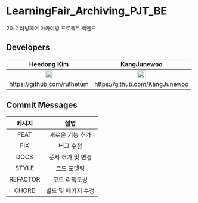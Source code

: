 # LearningFair_Archiving_PJT_BE
20-2 러닝페어 아카이빙 프로젝트 백엔드

## Developers
| Heedong Kim | KangJunewoo |
| :---: | :---: |
| <img src="https://avatars0.githubusercontent.com/u/59307414?s=400&u=17aa102a5fabc27c120755ccec0983cde69fb1fe&v=4" width="30%"></img> | <img src="https://avatars2.githubusercontent.com/u/29622782?s=460&v=4" width="30%"></img> |
| https://github.com/ruthetum | https://github.com/KangJunewoo |

## Commit Messages
| 메시지 | 설명 |
|:---:|:---:|
| FEAT | 새로운 기능 추가 |
| FIX | 버그 수정|
| DOCS | 문서 추가 및 변경 |
| STYLE | 코드 포맷팅 |
| REFACTOR | 코드 리팩토링 |
| CHORE | 빌드 및 패키지 수정 |
